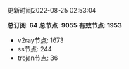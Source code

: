 更新时间2022-08-25 02:53:04

**总订阅: 64**
**总节点: 9055**
**有效节点: 1953**
- v2ray节点: 1673
- ss节点: 244
- trojan节点: 36
